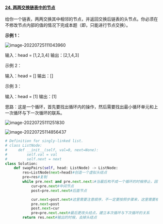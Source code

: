 #### [24. 两两交换链表中的节点](https://leetcode.cn/problems/swap-nodes-in-pairs/)

给你一个链表，两两交换其中相邻的节点，并返回交换后链表的头节点。你必须在不修改节点内部的值的情况下完成本题（即，只能进行节点交换）。

 

**示例 1：**

![image-20220725111043960](../../assets/image-20220725111043960.png)

输入：head = [1,2,3,4]
输出：[2,1,4,3]

示例 2：

输入：head = []
输出：[]

示例 3：

输入：head = [1]
输出：[1]

思路：这是一个循环，首先要找出循环内的操作，然后需要找出最小循环单元和上一次循环与下一次循环的联系。

![image-20220725111251830](../../assets/image-20220725111251830.png)

![image-20220725114856437](../../assets/image-20220725114856437.png)

```Python
# Definition for singly-linked list.
# class ListNode:
#     def __init__(self, val=0, next=None):
#         self.val = val
#         self.next = next
class Solution:
    def swapPairs(self, head: ListNode) -> ListNode:
        res=ListNode(next=head)#创造一个虚拟头结点
        pre=res#复制
        while pre.next and pre.next.next:#当最后构不成一个循环的时候停止，因为也不需要交换了
            cur=pre.next#中间节点
            post=pre.next.next#后面节点

            cur.next=post.next#这里需要注意顺序，不一定要按照步骤来，这里需要根据cur,post被引用的顺序，来对原有节点进行更改
            pre.next=post
            post.next=cur
            pre=pre.next.next#最后更改头结点，建立本次循环与下次循环的关系
        return res.next#输出的时候，去掉头结点
```

